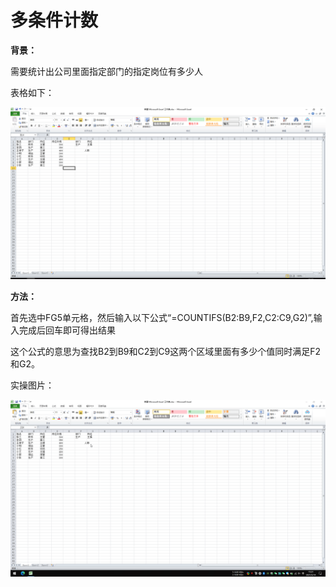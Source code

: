 # 多条件计数

**背景：**

需要统计出公司里面指定部门的指定岗位有多少人

表格如下：

![多条件计数](/Excel/images/多条件计数.png)

**方法：**

首先选中FG5单元格，然后输入以下公式“=COUNTIFS(B2:B9,F2,C2:C9,G2)”,输入完成后回车即可得出结果

这个公式的意思为查找B2到B9和C2到C9这两个区域里面有多少个值同时满足F2和G2。

实操图片：

![多条件查询](/Excel/images/多条件计数.gif)

